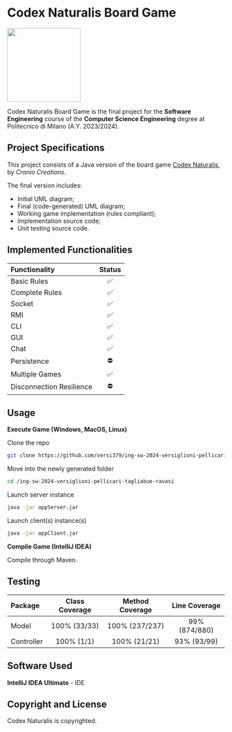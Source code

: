 # Codex Naturalis Board Game

<img src="https://www.craniocreations.it/storage/media/products/19/41/Codex_scatola+ombra.png" width=170px height=170px align="center" />

Codex Naturalis Board Game is the final project for the **Software Engineering** course of the **Computer Science Engineering** degree at Politecnico di Milano (A.Y. 2023/2024).

## Project Specifications
This project consists of a Java version of the board game [Codex Naturalis](https://www.craniocreations.it/prodotto/codex-naturalis), by *Cranio Creations*.

The final version includes:
* Initial UML diagram;
* Final (code-generated) UML diagram;
* Working game implementation (rules compliant);
* Implementation source code;
* Unit testing source code.

## Implemented Functionalities
| Functionality | Status |
|:-----------------------|:------:|
| Basic Rules |   ✅    |
| Complete Rules |   ✅    |
| Socket |   ✅    |
| RMI |   ✅    |
| CLI |   ✅    |
| GUI |   ✅    |
| Chat |   ✅    |
| Persistence |    ⛔    |
| Multiple Games |   ✅    |
| Disconnection Resilience |   ⛔    |

## Usage
**Execute Game (Windows, MacOS, Linux)**

Clone the repo
```bash
git clone https://github.com/versi379/ing-sw-2024-versiglioni-pellicari-tagliabue-ravasi.git
```
Move into the newly generated folder
```bash
cd /ing-sw-2024-versiglioni-pellicari-tagliabue-ravasi
```
Launch server instance
```bash
java -jar appServer.jar
```
Launch client(s) instance(s)
```bash
java -jar appClient.jar
```

**Compile Game (IntelliJ IDEA)**

Compile through Maven.

## Testing
| Package | Class Coverage | Method Coverage | Line Coverage
|:-------------------|:-----------------------------:|:-----------------------------:|:-----------------------------:|
| Model | 100% (33/33) | 100% (237/237) | 99% (874/880)
| Controller | 100% (1/1) | 100% (21/21) | 93% (93/99)

## Software Used
**IntelliJ IDEA Ultimate** - IDE

## Copyright and License

Codex Naturalis is copyrighted.
